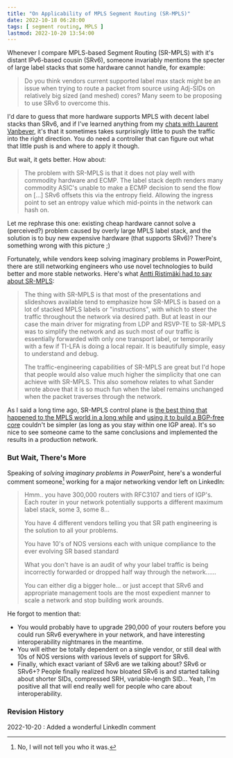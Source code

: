 ```yaml
---
title: "On Applicability of MPLS Segment Routing (SR-MPLS)"
date: 2022-10-18 06:28:00
tags: [ segment routing, MPLS ]
lastmod: 2022-10-20 13:54:00
---
```

Whenever I compare MPLS-based Segment Routing (SR-MPLS) with it's distant IPv6-based cousin (SRv6), someone invariably mentions the specter of large label stacks that some hardware cannot handle, for example:

> Do you think vendors current supported label max stack might be an issue when trying to route a packet from source using Adj-SIDs on relatively big sized (and meshed) cores? Many seem to be proposing to use SRv6 to overcome this.

I'd dare to guess that more hardware supports MPLS with decent label stacks than SRv6, and if I've learned anything from my [chats with Laurent Vanbever](https://blog.ipspace.net/2015/11/fibbing-ospf-based-traffic-engineering.html), it's that it sometimes takes surprisingly little to push the traffic into the right direction. You do need a controller that can figure out what that little push is and where to apply it though.
<!--more-->
But wait, it gets better. How about:

> The problem with SR-MPLS is that it does not play well with commodity hardware and ECMP. The label stack depth renders many commodity ASIC's unable to make a ECMP decision to send the flow on [...] SRv6 offsets this via the entropy field. Allowing the ingress point to set an entropy value which mid-points in the network can hash on.

Let me rephrase this one: existing cheap hardware cannot solve a (perceived?) problem caused by overly large MPLS label stack, and the solution is to buy new expensive hardware (that supports SRv6)? There's something wrong with this picture ;)

Fortunately, while vendors keep solving imaginary problems in PowerPoint, there are still networking engineers who use novel technologies to build better and more stable networks. Here's what [Antti Ristimäki had to say about SR-MPLS](https://blog.ipspace.net/2022/09/greenfield-sr-mpls-srv6.html#1391):

> The thing with SR-MPLS is that most of the presentations and slideshows available tend to emphasize how SR-MPLS is based on a lot of stacked MPLS labels or "instructions", with which to steer the traffic throughout the network via desired path. But at least in our case the main driver for migrating from LDP and RSVP-TE to SR-MPLS was to simplify the network and as such most of our traffic is essentially forwarded with only one transport label, or temporarily with a few if TI-LFA is doing a local repair. It is beautifully simple, easy to understand and debug.
>
> The traffic-engineering capabilities of SR-MPLS are great but I'd hope that people would also value much higher the simplicity that one can achieve with SR-MPLS. This also somehow relates to what Sander wrote above that it is so much fun when the label remains unchanged when the packet traverses through the network.

As I said a long time ago, SR-MPLS control plane is [the best thing that happened to the MPLS world in a long while](https://blog.ipspace.net/2019/04/why-is-mpls-segment-routing-better-than.html) and [using it to build a BGP-free core](https://blog.ipspace.net/2021/05/segment-routing-mpls-bgp-free-core.html) couldn't be simpler (as long as you stay within one IGP area). It's so nice to see someone came to the same conclusions and implemented the results in a production network.

### But Wait, There's More

Speaking of *solving imaginary problems in PowerPoint*, here's a wonderful comment someone[^WKH] working for a major networking vendor left on LinkedIn:

> Hmm.. you have 300,000 routers with RFC3107 and tiers of IGP's. Each router in your network potentially supports a different maximum label stack, some 3, some 8...
>
> You have 4 different vendors telling you that SR path engineering is the solution to all your problems.
>
> You have 10's of NOS versions each with unique compliance to the ever evolving SR based standard
>
> What you don't have is an audit of why your label traffic is being incorrectly forwarded or dropped half way through the network......
>
> You can either dig a bigger hole... or just accept that SRv6 and appropriate management tools are the most expedient manner to scale a network and stop building work arounds.

He forgot to mention that:

* You would probably have to upgrade 290,000 of your routers before you could run SRv6 everywhere in your network, and have interesting interoperability nightmares in the meantime.
* You will either be totally dependent on a single vendor, or still deal with 10s of NOS versions with various levels of support for SRv6.
* Finally, which exact variant of SRv6 are we talking about? SRv6 or SRv6+? People finally realized how bloated SRv6 is and started talking about shorter SIDs, compressed SRH, variable-length SID... Yeah, I'm positive all that will end really well for people who care about interoperability.

[^WKH]: No, I will not tell you who it was.

### Revision History

2022-10-20
: Added a wonderful LinkedIn comment